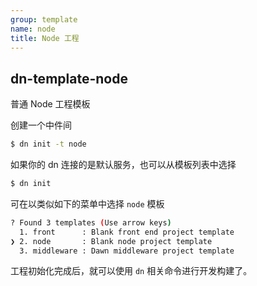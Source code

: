 ```yaml
---
group: template
name: node
title: Node 工程
---
```


## dn-template-node

普通 Node 工程模板

创建一个中件间

```sh
$ dn init -t node
```

如果你的 dn 连接的是默认服务，也可以从模板列表中选择

```sh
$ dn init
```

可在以类似如下的菜单中选择 `node` 模板
```sh
? Found 3 templates (Use arrow keys)
  1. front      : Blank front end project template
❯ 2. node       : Blank node project template
  3. middleware : Dawn middleware project template
```

工程初始化完成后，就可以使用 `dn` 相关命令进行开发构建了。